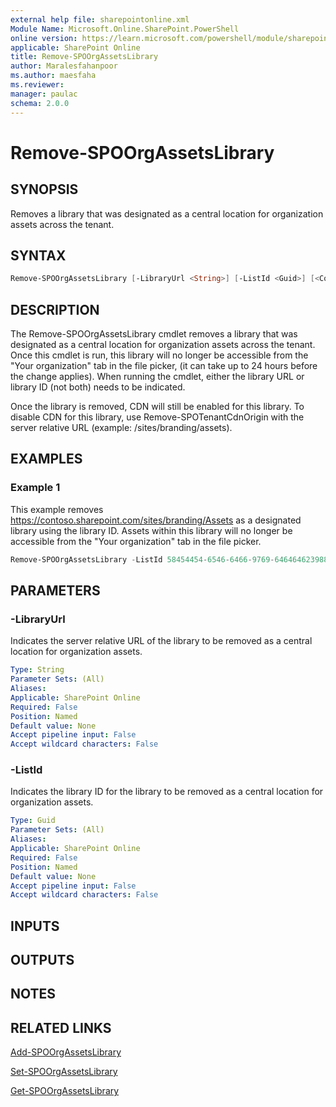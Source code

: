 ```yaml
---
external help file: sharepointonline.xml
Module Name: Microsoft.Online.SharePoint.PowerShell
online version: https://learn.microsoft.com/powershell/module/sharepoint-online/remove-spoorgassetslibrary
applicable: SharePoint Online
title: Remove-SPOOrgAssetsLibrary
author: Maralesfahanpoor
ms.author: maesfaha
ms.reviewer:
manager: paulac
schema: 2.0.0
---
```


# Remove-SPOOrgAssetsLibrary

## SYNOPSIS

Removes a library that was designated as a central location for organization assets across the tenant.

## SYNTAX

```powershell
Remove-SPOOrgAssetsLibrary [-LibraryUrl <String>] [-ListId <Guid>] [<CommonParameters>]
```

## DESCRIPTION

The Remove-SPOOrgAssetsLibrary cmdlet removes a library that was designated as a central location for organization assets across the tenant. Once this cmdlet is run, this library will no longer be accessible from the "Your organization" tab in the file picker, (it can take up to 24 hours before the change applies). When running the cmdlet, either the library URL or library ID (not both) needs to be indicated.

Once the library is removed, CDN will still be enabled for this library. To disable CDN for this library, use Remove-SPOTenantCdnOrigin with the server relative URL (example: /sites/branding/assets).

## EXAMPLES

### Example 1

This example removes https://contoso.sharepoint.com/sites/branding/Assets as a designated library using the library ID. Assets within this library will no longer be accessible from the "Your organization" tab in the file picker.

```powershell
Remove-SPOOrgAssetsLibrary -ListId 58454454-6546-6466-9769-646464623988
```

## PARAMETERS

### -LibraryUrl

Indicates the server relative URL of the library to be removed as a central location for organization assets.

```yaml
Type: String
Parameter Sets: (All)
Aliases:
Applicable: SharePoint Online
Required: False
Position: Named
Default value: None
Accept pipeline input: False
Accept wildcard characters: False
```

### -ListId

Indicates the library ID for the library to be removed as a central location for organization assets.

```yaml
Type: Guid
Parameter Sets: (All)
Aliases:
Applicable: SharePoint Online
Required: False
Position: Named
Default value: None
Accept pipeline input: False
Accept wildcard characters: False
```

## INPUTS

## OUTPUTS

## NOTES

## RELATED LINKS

[Add-SPOOrgAssetsLibrary](https://learn.microsoft.com/powershell/module/sharepoint-online/add-spoorgassetslibrary?view=sharepoint-ps)

[Set-SPOOrgAssetsLibrary](https://learn.microsoft.com/powershell/module/sharepoint-online/set-spoorgassetslibrary?view=sharepoint-ps)

[Get-SPOOrgAssetsLibrary](https://learn.microsoft.com/powershell/module/sharepoint-online/get-spoorgassetslibrary?view=sharepoint-ps)
